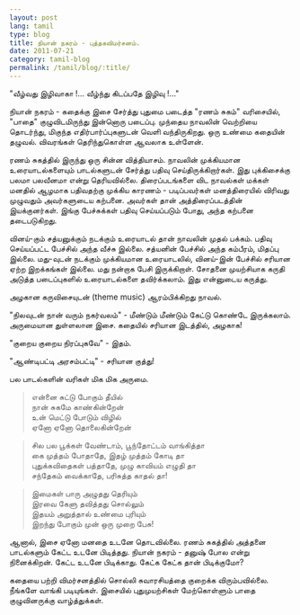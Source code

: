 ```yaml
---
layout: post
lang: tamil
type: blog
title: நியான் நகரம் - புத்தகவிமர்சனம்.
date: 2011-07-21
category: tamil-blog
permalink: /tamil/blog/:title/
---
```


"வீழ்வது இழிவாகா !... வீழ்ந்து கிடப்பதே இழிவு !..."

நியான் நகரம் - கதைக்கு இசை சேர்த்து புதுமை படைத்த "ரணம் சுகம்" வரிசையில், "பாதை" குழுவிடமிருந்து இன்னொரு படைப்பு. முந்தைய நாவலின் வெற்றியை தொடர்ந்து, மிகுந்த எதிர்பார்ப்புகளுடன் வெளி வந்திருகிறது. ஒரு உண்மை கதையின் தழுவல். விவரங்கள் தெரிந்துகொள்ள ஆவலாக உள்ளேன்.

ரணம் சுகத்தில் இருந்து ஒரு சின்ன வித்தியாசம். நாவலின் முக்கியமான உரையாடல்களையும் பாடல்களுடன் சேர்த்து பதிவு செய்திருக்கிறார்கள். இது புக்கிசைக்கு பலமா பலவீனமா என்று தெரியவில்லை. திரைப்படங்களை விட நாவல்கள் மக்கள் மனதில் ஆழமாக பதிவதற்கு முக்கிய காரணம் - படிப்பவர்கள் மனத்திரையில் விரிவது முழுவதும் அவர்களுடைய கற்பனை. அவர்கள் தான் அத்திரைப்படத்தின் இயக்குனர்கள். இங்கு பேச்சுக்கள் பதிவு செய்யப்படும் போது, அந்த கற்பனை தடைபடுகிறது.

வினய்-கும் சத்யனுக்கும் நடக்கும் உரையாடல் தான் நாவலின் முதல் பக்கம். பதிவு செய்யப்பட்ட பேச்சில் அந்த வீச்சு இல்லை. சத்யனின் பேச்சில் அந்த கம்பீரம், மிதப்பு இல்லை. மது-வுடன் நடக்கும் முக்கியமான உரையாடலில், வினய்-இன் பேச்சில் சரியான ஏற்ற இறக்கங்கள் இல்லை. மது நன்றாக பேசி இருக்கிறாள். சோதனை முயற்சியாக கருதி அடுத்த படைப்புகளில் உரையாடல்களை தவிர்க்கலாம். இது என்னுடைய கருத்து.

அழகான கருவிசையுடன் (theme music) ஆரம்பிக்கிறது நாவல்.

"நிலவுடன் நான் வரும் நகர்வலம்" - மீண்டும் மீண்டும் கேட்டு கொண்டே இருக்கலாம். அருமையான துள்ளலான இசை. கதையில் சரியான இடத்தில், அழகாக!

"குறைய குறைய நிரப்புகவே" - இதம்.

"ஆண்டிபட்டி அரசம்பட்டி" - சரியான குத்து!

பல பாடல்களின் வரிகள் மிக மிக அருமை.

> என்னை சுட்டு போகும் தீயில் <br/>
  நான் சுகமே காண்கின்றேன் <br/>
  உன் மெட்டு போடும் விழில் <br/>
  ஏனோ ஏனோ தொலைகின்றேன்

> சில பல பூக்கள் வேண்டாம், பூந்தோட்டம் வாங்கித்தா <br/>
  கை முத்தம் போதாதே, இதழ் முத்தம் கோடி தா <br/>
  புதுக்கவிதைகள் பத்தாதே, முழு காவியம் எழுதி தா <br/>
  சந்தேகம் வைக்காதே, பரிசுத்த காதல் தா!

> இமைகள் பாரு அழுதது தெரியும் <br/>
  இரவை கேளு தவித்தது சொல்லும் <br/>
  இதயம் அறுத்தால் உண்மை புரியும் <br/>
  இறந்து போகும் முன் ஒரு முறை பேசு!

ஆனால், இசை ஏனோ மனதை உடனே தொடவில்லை. ரணம் சுகத்தில் அத்தனை பாடல்களும் கேட்ட உடனே பிடித்தது. நியான் நகரம் - தனுஷ் போல என்று நினைக்கிறன். கேட்ட உடனே பிடிக்காது. கேட்க கேட்க தான் பிடிக்குமோ?

கதையை பற்றி விமர்சனத்தில் சொல்லி சுவாரசியத்தை குறைக்க விரும்பவில்லை. நீங்களே வாங்கி படியுங்கள். இசையில் புதுமுயற்சிகள் மேற்கொள்ளும் பாதை குழுவினருக்கு வாழ்த்துக்கள்.
